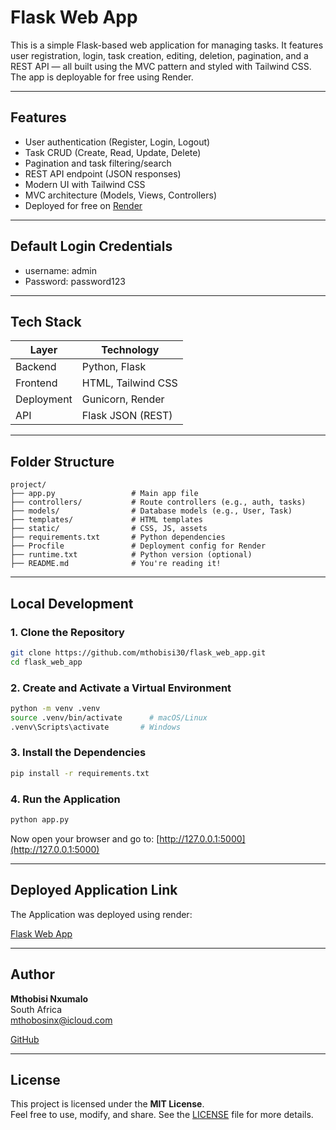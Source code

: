 # Flask Web App

This is a simple Flask-based web application for managing tasks.
It features user registration, login, task creation, editing, deletion, pagination, and a REST API — all built using the MVC pattern and styled with Tailwind CSS. 
The app is deployable for free using Render.

________________________________________________________________

## Features

- User authentication (Register, Login, Logout)
- Task CRUD (Create, Read, Update, Delete)
- Pagination and task filtering/search
- REST API endpoint (JSON responses)
- Modern UI with Tailwind CSS
- MVC architecture (Models, Views, Controllers)
- Deployed for free on [Render](https://render.com)

________________________________________________________________

## Default Login Credentials

- username: admin
- Password: password123

________________________________________________________________

## Tech Stack

| Layer          | Technology        |
|----------------|-------------------|
| Backend        | Python, Flask     |
| Frontend       | HTML, Tailwind CSS|
| Deployment     | Gunicorn, Render  |
| API            | Flask JSON (REST) |

________________________________________________________________

## Folder Structure

```
project/
├── app.py                 # Main app file
├── controllers/           # Route controllers (e.g., auth, tasks)
├── models/                # Database models (e.g., User, Task)
├── templates/             # HTML templates 
├── static/                # CSS, JS, assets
├── requirements.txt       # Python dependencies
├── Procfile               # Deployment config for Render
├── runtime.txt            # Python version (optional)
├── README.md              # You're reading it!
```

________________________________________________________________

## Local Development

### 1. Clone the Repository

```bash
git clone https://github.com/mthobisi30/flask_web_app.git
cd flask_web_app
```

### 2. Create and Activate a Virtual Environment

```bash
python -m venv .venv
source .venv/bin/activate      # macOS/Linux
.venv\Scripts\activate       # Windows
```

### 3. Install the Dependencies

```bash
pip install -r requirements.txt
```

### 4. Run the Application

```bash
python app.py
```

Now open your browser and go to: [http://127.0.0.1:5000](http://127.0.0.1:5000)

________________________________________________________________

## Deployed Application Link

The Application was deployed using render:

[Flask Web App](https://flask-web-app-eato.onrender.com)

________________________________________________________________

## Author

**Mthobisi Nxumalo**  
South Africa  
mthobosinx@icloud.com

[GitHub](https://github.com/mthobisi30)

________________________________________________________________

## License

This project is licensed under the **MIT License**.  
Feel free to use, modify, and share. See the [LICENSE](LICENSE) file for more details.



